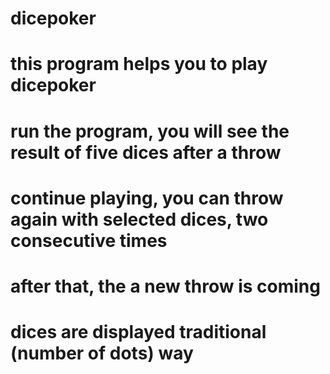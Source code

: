 # dicepoker
# this program helps you to play dicepoker
# run the program, you will see the result of five dices after a throw
# continue playing, you can throw again with selected dices, two consecutive times
# after that, the a new throw is coming
# dices are displayed traditional (number of dots) way

